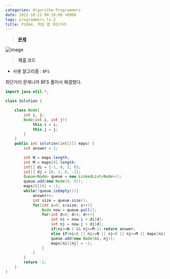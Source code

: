 ```yaml
---
categories: Algorithm Programmers
date: 2022-10-21 00:10:00 +0900
tags: programmers_lv.2
title: P1844. 게임 맵 최단거리
---
```


> **[문제](https://school.programmers.co.kr/learn/courses/30/lessons/1844)**

![image](https://user-images.githubusercontent.com/80896077/197224631-bf48fe83-2be8-4f6a-8e95-13fd6c725804.png)

> **제출 코드**

- 사용 알고리즘 : `BFS`

최단거리 문제니까 BFS 풀어서 해결했다.

```java
import java.util.*;

class Solution {

    class Node{
        int i, j;
        Node(int i, int j){
            this.i = i;
            this.j = j;
        }
    }
    public int solution(int[][] maps) {
        int answer = 1;

        int N = maps.length;
        int M = maps[0].length;
        int[] di = {-1, 0, 1, 0};
        int[] dj = {0, 1, 0, -1};
        Queue<Node> queue = new LinkedList<Node>();
        queue.add(new Node(0, 0));
        maps[0][0] = -1;
        while(!queue.isEmpty()){
            answer++;
            int size = queue.size();
            for(int s=0; s<size; s++){
                Node now = queue.poll();
                for(int d=0; d<4; d++){
                    int ni = now.i + di[d];
                    int nj = now.j + dj[d];
                    if(ni==N-1 && nj==M-1) return answer;
                    else if(ni<0 || ni>=N || nj<0 || nj>=M || maps[ni][nj]==-1 || maps[ni][nj]==0) continue;
                    queue.add(new Node(ni, nj));
                    maps[ni][nj] = -1;
                }
            }
        }
        return -1;
    }
}
```
